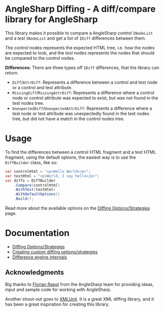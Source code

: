 # AngleSharp Diffing - A diff/compare library for AngleSharp
This library makes it possible to compare a AngleSharp _control_ `INodeList` and a _test_ `INodeList` and get a list of `IDiff` differences between them.

The _control_ nodes represents the expected HTML tree, i.e. how the nodes are expected to look, and the _test_ nodes represents the nodes that should be compared to the _control_ nodes.

**Differences:** There are three types off `IDiff` differences, that the library can return. 

- `Diff`/`AttrDiff`: Represents a difference between a control and test node or a control and test attribute.
- `MissingDiff`/`MissingAttrDiff`: Represents a difference where a control node or control attribute was expected to exist, but was not found in the test nodes tree.
- `UnexpectedDiff`/`UnexpectedAttrDiff`: Represents a difference where a test node or test attribute was unexpectedly found in the test nodes tree, but did not have a match in the control nodes tree.

# Usage
To find the differences between a control HTML fragment and a test HTML fragment, using the default options, the easiest way is to use the `DiffBuilder` class, like so:

```csharp
var controlHtml = "<p>Hello World</p>";
var testHtml = "<p>World, I say hello</p>";
var diffs = DiffBuilder
    .Compare(controlHtml)
    .WithTest(testHtml)
    .WithDefaultOptions()
    .Build();
```

Read more about the available options on the [Diffing Options/Strategies](/docs/Strategies.md) page.

# Documentation
- [Diffing Options/Strategies](/docs/Strategies.md)
- [Creating custom diffing options/strategies](/docs/CustomStrategies.md)
- [Difference engine internals](/docs/DifferenceEngineInternals.md)

## Acknowledgments
Big thanks to [Florian Rappl](https://github.com/FlorianRappl) from the AngleSharp team for providing ideas, input and sample code for working with AngleSharp. 

Another shout-out goes to [XMLUnit](https://www.xmlunit.org). It is a great XML diffing library, and it has been a great inspiration for creating this library.
